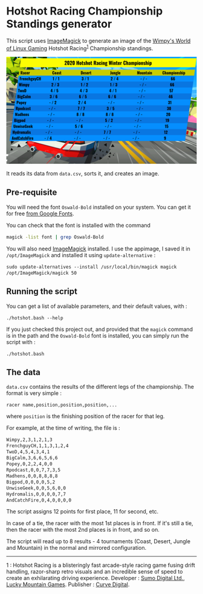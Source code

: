 Hotshot Racing Championship Standings generator
===============================================

This script uses [ImageMagick](https://imagemagick.org) to generate an image of the [Wimpy's World of Linux Gaming](https://www.youtube.com/channel/UC6D0aBP5pnWTGhQAvEmhUNw) Hotshot Racing<sup>[1](#1)</sup> Championship standings.

![](hotshot_racing.png)

It reads its data from `data.csv`, sorts it, and creates an image.

Pre-requisite
-------------
You will need the font `Oswald-Bold` installed on your system. You can get it for free [from Google Fonts](https://fonts.google.com/specimen/Oswald).

You can check that the font is installed with the command 
```bash
magick -list font | grep Oswald-Bold
```

You will also need [ImageMagick](https://imagemagick.org/script/download.php#unix) installed. I use the appimage, I saved it in `/opt/ImageMagick` and installed it using `update-alternative` : 
```
sudo update-alternatives --install /usr/local/bin/magick magick /opt/ImageMagick/magick 50
```

Running the script
------------------

You can get a list of available parameters, and their default values, with :
```
./hotshot.bash --help
```

If you just checked this project out, and provided that the `magick` command is in the path and the `Oswald-Bold` font is installed, you can simply run the script with :
```
./hotshot.bash
```

The data
--------
`data.csv` contains the results of the different legs of the championship. The format is very simple :

```csv
racer name,position,position,position,...
```

where `position` is the finishing position of the racer for that leg.

For example, at the time of writing, the file is :

```csv
Wimpy,2,3,1,2,1,3
FrenchguyCH,1,1,3,1,2,4
TwoD,4,5,4,3,4,1
BigCalm,3,6,6,5,6,6
Popey,0,2,2,4,0,0
Rpodcast,0,0,7,7,3,5
Madhens,0,0,8,8,8,8
Bigpod,0,0,0,0,5,2
UnwiseGeek,0,0,5,6,0,0
Hydromalis,0,0,0,0,7,7
AndCatchFire,0,4,0,0,0,0
```

The script assigns 12 points for first place, 11 for second, etc.

In case of a tie, the racer with the most 1st places is in front. If it's still a tie, then the racer with the most 2nd places is in front, and so on.

The script will read up to 8 results - 4 tournaments (Coast, Desert, Jungle and Mountain) in the normal and mirrored configuration.

----

<a name="1">1</a> : Hotshot Racing is a blisteringly fast arcade-style racing game fusing drift handling, razor-sharp retro visuals and an incredible sense of speed to create an exhilarating driving experience. Developer : [Sumo Digital Ltd.](https://www.sumo-digital.com/), [Lucky Mountain Games](http://luckymountaingames.co.uk/). Publisher : [Curve Digital](https://www.curve-digital.com/).

